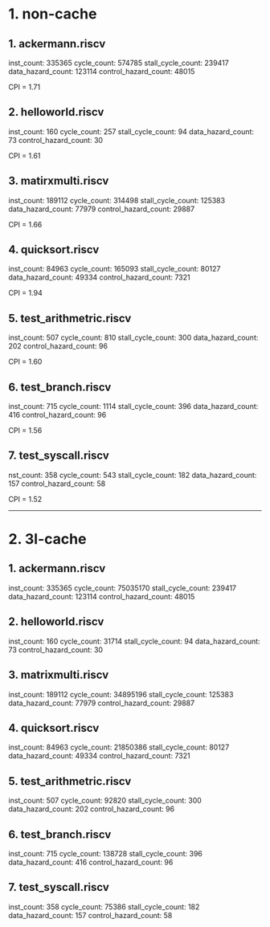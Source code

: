 
# 1. non-cache

## 1. ackermann.riscv

inst_count: 335365
cycle_count: 574785
stall_cycle_count: 239417
data_hazard_count: 123114
control_hazard_count: 48015

CPI = 1.71

## 2. helloworld.riscv

inst_count: 160
cycle_count: 257
stall_cycle_count: 94
data_hazard_count: 73
control_hazard_count: 30

CPI = 1.61

## 3. matirxmulti.riscv

inst_count: 189112
cycle_count: 314498
stall_cycle_count: 125383
data_hazard_count: 77979
control_hazard_count: 29887

CPI = 1.66

## 4. quicksort.riscv

inst_count: 84963
cycle_count: 165093
stall_cycle_count: 80127
data_hazard_count: 49334
control_hazard_count: 7321

CPI = 1.94

## 5. test_arithmetric.riscv

inst_count: 507
cycle_count: 810
stall_cycle_count: 300
data_hazard_count: 202
control_hazard_count: 96

CPI = 1.60

## 6. test_branch.riscv

inst_count: 715
cycle_count: 1114
stall_cycle_count: 396
data_hazard_count: 416
control_hazard_count: 96

CPI = 1.56

## 7. test_syscall.riscv

nst_count: 358
cycle_count: 543
stall_cycle_count: 182
data_hazard_count: 157
control_hazard_count: 58

CPI = 1.52

------------------------------

# 2. 3l-cache

## 1. ackermann.riscv

inst_count: 335365
cycle_count: 75035170
stall_cycle_count: 239417
data_hazard_count: 123114
control_hazard_count: 48015

 
## 2. helloworld.riscv

inst_count: 160
cycle_count: 31714
stall_cycle_count: 94
data_hazard_count: 73
control_hazard_count: 30

## 3. matrixmulti.riscv

inst_count: 189112
cycle_count: 34895196
stall_cycle_count: 125383
data_hazard_count: 77979
control_hazard_count: 29887

## 4. quicksort.riscv

inst_count: 84963
cycle_count: 21850386
stall_cycle_count: 80127
data_hazard_count: 49334
control_hazard_count: 7321

## 5. test_arithmetric.riscv

inst_count: 507
cycle_count: 92820
stall_cycle_count: 300
data_hazard_count: 202
control_hazard_count: 96

## 6. test_branch.riscv

inst_count: 715
cycle_count: 138728
stall_cycle_count: 396
data_hazard_count: 416
control_hazard_count: 96

## 7. test_syscall.riscv

inst_count: 358
cycle_count: 75386
stall_cycle_count: 182
data_hazard_count: 157
control_hazard_count: 58
